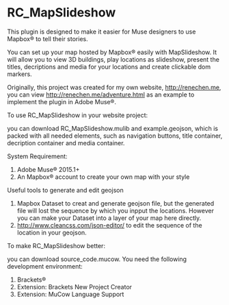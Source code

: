 # RC_MapSlideshow

This plugin is designed to make it easier for Muse designers to use Mapbox® to tell their stories. 

You can set up your map hosted by Mapbox® easily with MapSlideshow. It will allow you to view 3D buildings, play locations as slideshow, present the titles, decriptions and media for your locations and create clickable dom markers.

Originally, this project was created for my own website, http://renechen.me, you can view http://renechen.me/adventure.html as an example to implement the plugin in Adobe Muse®. 

To use RC_MapSlideshow in your website project:

you can download RC_MapSlideshow.mulib and example.geojson, which is packed with all needed elements, such as navigation buttons, title container, decription container and media container.

System Requirement:

1. Adobe Muse® 2015.1+
2. An Mapbox® account to create your own map with your style

Useful tools to generate and edit geojson
1. Mapbox Dataset to creat and generate geojson file, but the generated file will lost the sequence by which you inpput the locations. However you can make your Dataset into a layer of your map here directly.
2. http://www.cleancss.com/json-editor/ to edit the sequence of the location in your geojson.


To make RC_MapSlideshow better:

you can download source_code.mucow. You need the following development environment:
1. Brackets®
2. Extension: Brackets New Project Creator
3. Extension: MuCow Language Support


